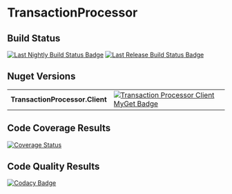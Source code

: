 # TransactionProcessor

## Build Status

[![Last Nightly Build Status Badge](https://github.com/TransactionProcessing/TransactionProcessor/workflows/Nightly%20Build/badge.svg)](https://github.com/TransactionProcessing/TransactionProcessor/workflows/Nightly%20Build/badge.svg)
[![Last Release Build Status Badge](https://github.com/TransactionProcessing/TransactionProcessor/workflows/Release/badge.svg)](https://github.com/TransactionProcessing/TransactionProcessor/workflows/Release/badge.svg)

## Nuget Versions
|||
| --- | --- |
|**TransactionProcessor.Client** | [![Transaction Processor Client MyGet Badge](https://buildstats.info/myget/transactionprocessing/TransactionProcessor.Client)](https://buildstats.info/myget/transactionprocessing/TransactionProcessor.Client) |

## Code Coverage Results

[![Coverage Status](https://coveralls.io/repos/github/StuartFerguson/TransactionProcessor/badge.svg)](https://coveralls.io/github/StuartFerguson/TransactionProcessor)

## Code Quality Results

[![Codacy Badge](https://api.codacy.com/project/badge/Grade/5bcb33c3c68e473193a872f0d3375f61)](https://www.codacy.com/manual/stuart_ferguson1/TransactionProcessor?utm_source=github.com&amp;utm_medium=referral&amp;utm_content=TransactionProcessing/TransactionProcessor&amp;utm_campaign=Badge_Grade)
